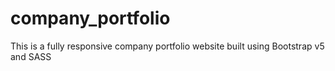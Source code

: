 # company_portfolio
This is a fully responsive company portfolio website built using Bootstrap v5 and SASS


